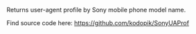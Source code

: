 Returns user-agent profile by Sony mobile phone model name.

Find source code here: https://github.com/kodopik/SonyUAProf
